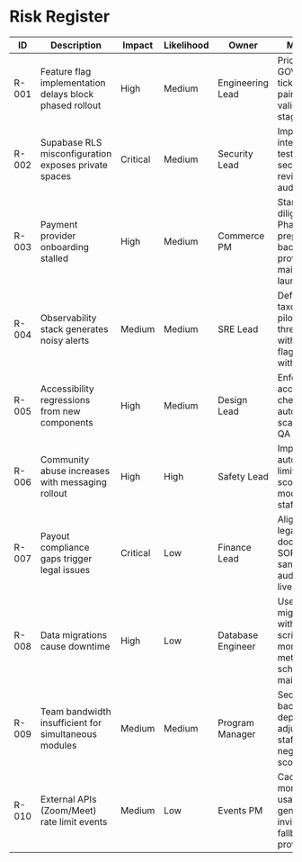 # Risk Register

| ID | Description | Impact | Likelihood | Owner | Mitigation | Status |
| --- | --- | --- | --- | --- | --- | --- |
| R-001 | Feature flag implementation delays block phased rollout | High | Medium | Engineering Lead | Prioritize GOV-000 ticket, allocate pairing time, validate in staging early | Open |
| R-002 | Supabase RLS misconfiguration exposes private spaces | Critical | Medium | Security Lead | Implement integration tests, conduct security review, enable audit logging | Mitigated (monitor) |
| R-003 | Payment provider onboarding stalled | High | Medium | Commerce PM | Start vendor diligence in Phase 1, prepare backup provider, maintain dark launch | Open |
| R-004 | Observability stack generates noisy alerts | Medium | Medium | SRE Lead | Define metric taxonomy, pilot thresholds with feature flags, iterate with runbooks | Open |
| R-005 | Accessibility regressions from new components | High | Medium | Design Lead | Enforce accessibility checklist, automated axe scans, manual QA before GA | Open |
| R-006 | Community abuse increases with messaging rollout | High | High | Safety Lead | Implement automod, rate limits, trust scores, moderation staffing | Open |
| R-007 | Payout compliance gaps trigger legal issues | Critical | Low | Finance Lead | Align with legal counsel, document SOPs, run sandbox audits before live | Open |
| R-008 | Data migrations cause downtime | High | Low | Database Engineer | Use phased migrations with reversible scripts, monitor metrics, schedule maintenance | Open |
| R-009 | Team bandwidth insufficient for simultaneous modules | Medium | Medium | Program Manager | Sequence backlog with dependencies, adjust staffing, negotiate scope | Open |
| R-010 | External APIs (Zoom/Meet) rate limit events | Medium | Low | Events PM | Cache links, monitor API usage, pre-generate invites, have fallback provider | Open |
